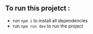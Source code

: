 ## To run this projetct : 
 - run `npm i` to install all dependencies
 - run `npm run dev` to run the project